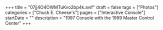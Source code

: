 +++
title = "07jj4O4OWMTuKvo2bp4k.avif"
draft = false
tags = ["Photos"]
categories = ["Chuck E. Cheese's"]
pages = ["Interactive Console"]
startDate = ""
description = "1997 Console with the 1999 Master Control Center"
+++
